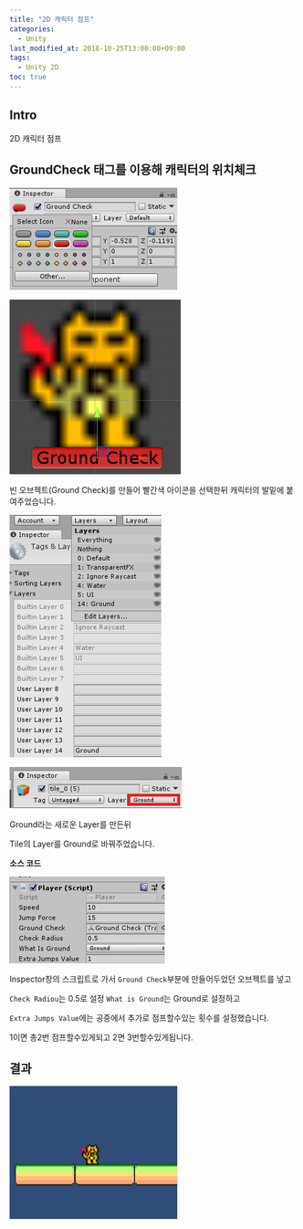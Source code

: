 ```yaml
---
title: "2D 캐릭터 점프"
categories: 
  - Unity
last_modified_at: 2018-10-25T13:00:00+09:00
tags: 
  - Unity 2D
toc: true
---
```


## Intro

2D 캐릭터 점프


## GroundCheck 태그를 이용해 캐릭터의 위치체크

![unity](https://github.com/lesslate/lesslate.github.io/blob/master/assets/img/Unity/jump/groundcheck2.png?raw=true)

![unity1](https://github.com/lesslate/lesslate.github.io/blob/master/assets/img/Unity/jump/groundCheck.png?raw=true)

빈 오브젝트(Ground Check)를 만들어 빨간색 아이콘을 선택한뒤 캐릭터의 발밑에 붙여주었습니다.


![unity2](https://github.com/lesslate/lesslate.github.io/blob/master/assets/img/Unity/jump/ground.png?raw=true)

![unity4](https://github.com/lesslate/lesslate.github.io/blob/master/assets/img/Unity/jump/tile.png?raw=true)

Ground라는 새로운 Layer를 만든뒤

Tile의 Layer를 Ground로 바꿔주었습니다.

**소스 코드**

<script src="https://gist.github.com/lesslate/36b0d963a2fd414bf752f04ee2d0816d.js"></script>

![unity3](https://github.com/lesslate/lesslate.github.io/blob/master/assets/img/Unity/jump/script.png?raw=true)

Inspector창의 스크립트로 가서 `Ground Check`부분에 만들어두었던 오브젝트를 넣고

`Check Radiou`는 0.5로 설정 `What is Ground`는 Ground로 설정하고

`Extra Jumps Value`에는 공중에서 추가로 점프할수있는 횟수를 설정했습니다.

1이면 총2번 점프할수있게되고 2면 3번할수있게됩니다.

## 결과

![unity](https://github.com/lesslate/lesslate.github.io/blob/master/assets/img/Unity/jump/jump.gif?raw=true)

